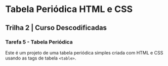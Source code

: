 # Tabela Periódica HTML e CSS

## Trilha 2 | Curso Descodificadas

### Tarefa 5 - Tabela Periódica

Este é um projeto de uma tabela periódica simples criada com HTML e CSS usando as tags de tabela `<table>`.
